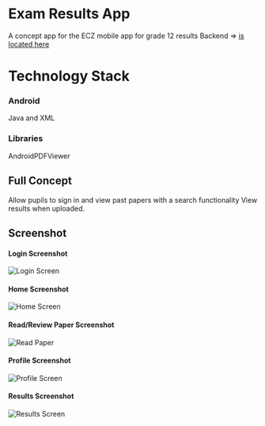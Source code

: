 # Exam Results App
A concept app for the ECZ mobile app for grade 12 results
Backend => [is located here](https://github.com/paulouskunda/exam_api_web)
# Technology Stack
### Android 
Java and XML
### Libraries
AndroidPDFViewer

## Full Concept
Allow pupils to sign in and view past papers with a search functionality 
View results when uploaded.

## Screenshot 
#### Login Screenshot
![Login Screen](https://github.com/paulouskunda/exam_app/blob/master/app/screenshots/login_screen.png)
#### Home Screenshot
![Home Screen](https://github.com/paulouskunda/exam_app/blob/master/app/screenshots/home_screen.png)
#### Read/Review Paper Screenshot
![Read Paper](https://github.com/paulouskunda/exam_app/blob/master/app/screenshots/read_past_paper.png)
#### Profile Screenshot 
![Profile Screen](https://github.com/paulouskunda/exam_app/blob/master/app/screenshots/profile_screen.png)
#### Results Screenshot
![Results Screen](https://github.com/paulouskunda/exam_app/blob/master/app/screenshots/results_screen.png)
